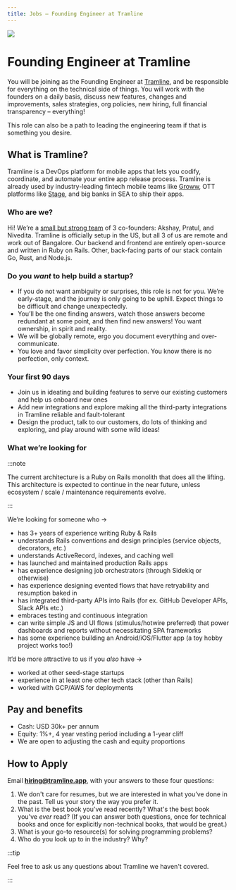 ```yaml
---
title: Jobs – Founding Engineer at Tramline
---
```


![](../../static/img/shinkan.png)

# Founding Engineer at Tramline

You will be joining as the Founding Engineer at [Tramline](https://tramline.app), and be responsible for everything on the technical side of things. You will work with the founders on a daily basis, discuss new features, changes and improvements, sales strategies, org policies, new hiring, full financial transparency – everything!

This role can also be a path to leading the engineering team if that is something you desire.

## What is Tramline?

Tramline is a DevOps platform for mobile apps that lets you codify, coordinate, and automate your entire app release process. Tramline is already used by industry-leading fintech mobile teams like [Groww](https://groww.in/), OTT platforms like [Stage](https://www.stage.in), and big banks in SEA to ship their apps.

### Who are we?

Hi! We’re a [small but strong team](https://www.tramline.app/about) of 3 co-founders: Akshay, Pratul, and Nivedita. Tramline is officially setup in the US, but all 3 of us are remote and work out of Bangalore. Our backend and frontend are entirely open-source and written in Ruby on Rails. Other, back-facing parts of our stack contain Go, Rust, and Node.js.

### Do you *want* to help build a startup?

* If you do not want ambiguity or surprises, this role is not for you. We’re early-stage, and the journey is only going to be uphill. Expect things to be difficult and change unexpectedly.
* You’ll be the one finding answers, watch those answers become redundant at some point, and then find new answers! You want ownership, in spirit and reality.
* We will be globally remote, ergo you document everything and over-communicate.
* You love and favor simplicity over perfection. You know there is no perfection, only context.

### Your first 90 days

* Join us in ideating and building features to serve our existing customers and help us onboard new ones
* Add new integrations and explore making all the third-party integrations in Tramline reliable and fault-tolerant
* Design the product, talk to our customers, do lots of thinking and exploring, and play around with some wild ideas!

### What we’re looking for

:::note

The current architecture is a Ruby on Rails monolith that does all the lifting. This architecture is expected to continue in the near future, unless ecosystem / scale / maintenance requirements evolve.

:::


We’re looking for someone who →

* has 3+ years of experience writing Ruby & Rails
* understands Rails conventions and design principles (service objects, decorators, etc.)
* understands ActiveRecord, indexes, and caching well
* has launched and maintained production Rails apps
* has experience designing job orchestrators (through Sidekiq or otherwise)
* has experience designing evented flows that have retryability and resumption baked in
* has integrated third-party APIs into Rails (for ex. GitHub Developer APIs, Slack APIs etc.)
* embraces testing and continuous integration
* can write simple JS and UI flows (stimulus/hotwire preferred) that power dashboards and reports without necessitating SPA frameworks
* has some experience building an Android/iOS/Flutter app (a toy hobby project works too!)

It’d be more attractive to us if you *also* have →

* worked at other seed-stage startups
* experience in at least one other tech stack (other than Rails)
* worked with GCP/AWS for deployments

## Pay and benefits

* Cash: USD 30k+ per annum
* Equity: 1%+, 4 year vesting period including a 1-year cliff
* We are open to adjusting the cash and equity proportions

## How to Apply

Email **hiring@tramline.app**, with your answers to these four questions:

1. We don't care for resumes, but we are interested in what you’ve done in the past. Tell us your story the way you prefer it.
2. What is the best book you've read recently? What's the best book you've *ever* read? (If you can answer both questions, once for technical books and once for explicitly non-technical books, that would be great.)
3. What is your go-to resource(s) for solving programming problems?
4. Who do you look up to in the industry? Why?

:::tip

Feel free to ask us any questions about Tramline we haven't covered.

:::
